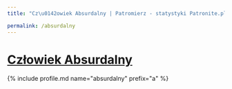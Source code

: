 ```yaml
---
title: "Cz\u0142owiek Absurdalny | Patromierz - statystyki Patronite.pl"

permalink: /absurdalny
---
```


# [Człowiek Absurdalny](https://patronite.pl/absurdalny)

{% include profile.md name="absurdalny" prefix="a" %}
